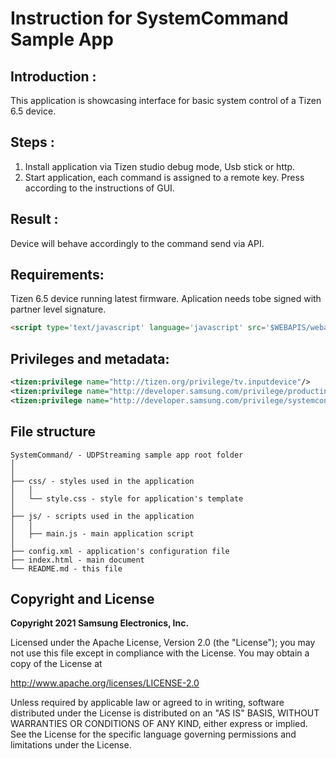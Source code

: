 # Instruction for SystemCommand Sample App


## Introduction : 

This application is showcasing interface for basic system control of a Tizen 6.5 device.



## Steps :  

1) Install application via Tizen studio debug mode, Usb stick or http.
2) Start application, each command is assigned to a remote key. Press according to the instructions of GUI.


## Result :  

Device will behave accordingly to the command send via API.


## Requirements:

Tizen 6.5 device running latest firmware.
Aplication needs tobe signed with partner level signature.

```html
<script type='text/javascript' language='javascript' src='$WEBAPIS/webapis/webapis.js'></script>
```

## Privileges and metadata:

```xml
<tizen:privilege name="http://tizen.org/privilege/tv.inputdevice"/>
<tizen:privilege name="http://developer.samsung.com/privilege/productinfo"/>
<tizen:privilege name="http://developer.samsung.com/privilege/systemcontrol"/>

```
## File structure

```
SystemCommand/ - UDPStreaming sample app root folder
│
│
├── css/ - styles used in the application
│   │
│   └── style.css - style for application's template
│
├── js/ - scripts used in the application
│   │
│   ├── main.js - main application script
│
├── config.xml - application's configuration file
├── index.html - main document
└── README.md - this file
```

## Copyright and License

**Copyright 2021 Samsung Electronics, Inc.**

Licensed under the Apache License, Version 2.0 (the "License"); you may not use this file except in compliance with the License. You may obtain a copy of the License at

http://www.apache.org/licenses/LICENSE-2.0

Unless required by applicable law or agreed to in writing, software distributed under the License is distributed on an "AS IS" BASIS, WITHOUT WARRANTIES OR CONDITIONS OF ANY KIND, either express or implied. See the License for the specific language governing permissions and limitations under the License.

